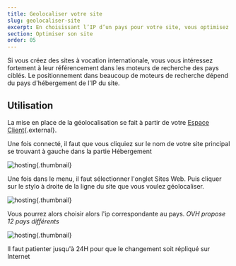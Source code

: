 ```yaml
---
title: Geolocaliser votre site
slug: geolocaliser-site
excerpt: En choisissant l’IP d’un pays pour votre site, vous optimisez votre referencement dans les moteurs de recherche locaux.
section: Optimiser son site
order: 05
---
```


Si vous créez des sites à vocation internationale, vous vous intéressez fortement à leur référencement dans les moteurs de recherche des pays ciblés. Le positionnement dans beaucoup de moteurs de recherche dépend du pays d'hébergement de l'IP du site.


## Utilisation
La mise en place de la géolocalisation se fait à partir de votre [Espace
Client](https://www.ovh.com/auth/?action=gotomanager&from=https://www.ovh.com/fr/&ovhSubsidiary=fr){.external}.

Une fois connecté, il faut que vous cliquiez sur le nom de votre site principal se trouvant à gauche dans la partie Hébergement


![hosting](images/2792.png){.thumbnail}

Une fois dans le menu, il faut sélectionner l'onglet Sites Web. Puis cliquer sur le stylo à droite de la ligne du site que vous voulez géolocaliser.


![hosting](images/2793.png){.thumbnail}

Vous pourrez alors choisir alors l'ip correspondante au pays. *OVH propose 12 pays différents*


![hosting](images/2794.png){.thumbnail}

Il faut patienter jusqu'à 24H pour que le changement soit répliqué sur Internet
